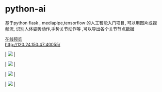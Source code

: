 # python-ai
 基于python flask , mediapipe,tensorflow  的人工智能入门项目,
 可以用图片或视频流, 识别人体姿势动作,手势关节动作等 ,可以导出各个关节节点数据

[在线预览](http://120.24.150.47:40055/ )   
http://120.24.150.47:40055/ 



 
| <img src="https://cms.88act.com/res/img/py/aaa_2D.png"  /> |

 
| <img src="https://cms.88act.com/res/img/py/aaa_3D.png"  /> |


| <img src="https://cms.88act.com/res/img/py/bbb_2D.jpg"  /> |

 
| <img src="https://cms.88act.com/res/img/py/bbb_3D.jpg"  /> |


